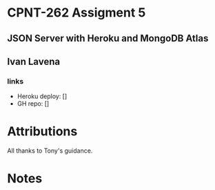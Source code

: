 # CPNT-262 Assigment 5
## JSON Server with Heroku and MongoDB Atlas
## Ivan Lavena

### links
  - Heroku deploy: []
  - GH repo: []

# Attributions
  

  All thanks to Tony's guidance.

# Notes
  
